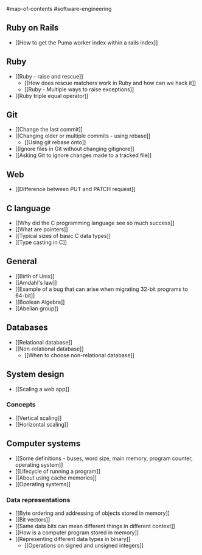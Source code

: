 #map-of-contents #software-engineering 

## Ruby on Rails
- [[How to get the Puma worker index within a rails index]]

## Ruby
- [[Ruby - raise and rescue]]
	- [[How does rescue matchers work in Ruby and how can we hack it]]
	- [[Ruby - Multiple ways to raise exceptions]]
 - [[Ruby triple equal operator]]

## Git
- [[Change the last commit]]
- [[Changing older or multiple commits - using rebase]]
	- [[Using git rebase onto]]
- [[Ignore files in Git without changing gitignore]]
- [[Asking Git to ignore changes made to a tracked file]]

## Web
- [[Difference between PUT and PATCH request]]

## C language
- [[Why did the C programming language see so much success]]
- [[What are pointers]]
- [[Typical sizes of basic C data types]]
- [[Type casting in C]]

## General
- [[Birth of Unix]]
- [[Amdahl's law]]
- [[Example of a bug that can arise when migrating 32-bit programs to 64-bit]]
- [[Boolean Algebra]]
- [[Abelian group]]

## Databases
- [[Relational database]]
- [[Non-relational database]]
	- [[When to choose non-relational database]]

## System design
- [[Scaling a web app]]

### Concepts
- [[Vertical scaling]]
- [[Horizontal scaling]]

## Computer systems
- [[Some definitions - buses, word size, main memory, program counter, operating system]]
- [[Lifecycle of running a program]]
- [[About using cache memories]]
- [[Operating systems]]

### Data representations
- [[Byte ordering and addressing of objects stored in memory]]
- [[Bit vectors]]
- [[Same data bits can mean different things in different context]]
- [[How is a computer program stored in memory]]
- [[Representing different data types in binary]]
	- [[Operations on signed and unsigned integers]]